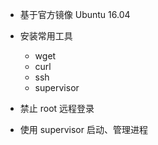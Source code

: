 
+ 基于官方镜像 Ubuntu 16.04
+ 安装常用工具 

	- wget
	- curl
	- ssh
	- supervisor

+ 禁止 root 远程登录
+ 使用 supervisor 启动、管理进程
